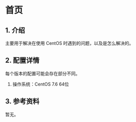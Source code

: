 # 首页

## 1. 介绍

主要用于解决在使用 CentOS 时遇到的问题，以及是怎么解决的。



## 2. 配置详情

每个版本的配置可能会存在部分不同。

1. 操作系统：CentOS 7.6 64位



## 3. 参考资料

暂无。